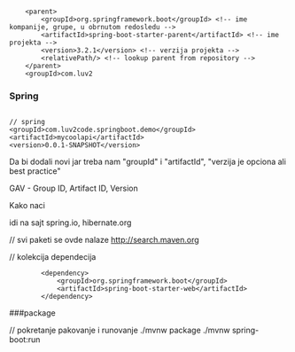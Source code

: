 
```

	<parent>
		<groupId>org.springframework.boot</groupId> <!-- ime kompanije, grupe, u obrnutom redosledu -->
		<artifactId>spring-boot-starter-parent</artifactId> <!-- ime projekta -->
		<version>3.2.1</version> <!-- verzija projekta -->
		<relativePath/> <!-- lookup parent from repository -->
	</parent>
	<groupId>com.luv2
```


### Spring
```

// spring
<groupId>com.luv2code.springboot.demo</groupId>  
<artifactId>mycoolapi</artifactId>  
<version>0.0.1-SNAPSHOT</version>

```


Da bi dodali novi jar treba nam "groupId" i "artifactId", "verzija je opciona ali best practice"

GAV - Group ID, Artifact ID, Version

Kako naci 

idi na sajt spring.io, hibernate.org

// svi paketi se ovde nalaze
http://search.maven.org 


// kolekcija dependecija
```
		<dependency>
			<groupId>org.springframework.boot</groupId>
			<artifactId>spring-boot-starter-web</artifactId>
		</dependency>
```


###package

// pokretanje pakovanje i runovanje
./mvnw package
./mvnw spring-boot:run


